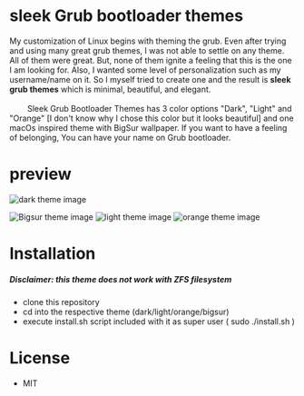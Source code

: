 # sleek Grub bootloader themes

My customization of Linux begins with theming the grub. Even after trying and using many great grub themes, I was not able to settle on any theme. All of them were great. But, none of them ignite a feeling that this is the one I am looking for.  Also, I wanted some level of personalization such as my username/name on it. So I myself tried to create one and the result is <strong>sleek grub themes</strong> which is minimal, beautiful, and elegant. <br><br> &nbsp; &nbsp; &nbsp; &nbsp; Sleek Grub Bootloader Themes has 3 color options "Dark", "Light" and "Orange" [I don't know why I chose this color but it looks beautiful] and one macOs inspired  theme with BigSur wallpaper. If you want to have a feeling of belonging, You can have your name on Grub bootloader.
# preview
![dark theme image](images/dark.png)

![Bigsur theme image](images/bigsur.png)
![light theme image](images/light.png)
![orange theme image](images/orange.png)
# Installation
##### Disclaimer: this theme does not work with ZFS filesystem
<ul><li>clone this repository</li><li>cd into the respective theme (dark/light/orange/bigsur)</li> <li>execute install.sh script included with it as super user ( sudo ./install.sh )</li>
</ul>

# License
<ul><li>MIT</li><ul>



